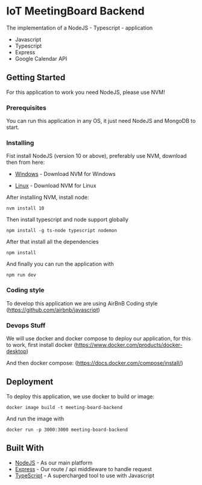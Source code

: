 # IoT MeetingBoard Backend

The implementation of a NodeJS - Typescript - application

- Javascript
- Typescript
- Express
- Google Calendar API

## Getting Started

For this application to work you need NodeJS, please use NVM!

### Prerequisites

You can run this application in any OS, it just need NodeJS and MongoDB to start.

### Installing

Fist install NodeJS (version 10 or above), preferably use NVM, download then from here:

- [Windows](https://github.com/coreybutler/nvm-windows) - Download NVM for Windows

- [Linux](https://github.com/creationix/nvm) - Download NVM for Linux

After installing NVM, install node:

```
nvm install 10
```

Then install typescript and node support globally

```
npm install -g ts-node typescript nodemon

```

After that install all the dependencies

```
npm install
```

And finally you can run the application with

```
npm run dev
```

### Coding style

To develop this application we are using AirBnB Coding style (https://github.com/airbnb/javascript)

### Devops Stuff

We will use docker and docker compose to deploy our application, for this to work, first install docker (https://www.docker.com/products/docker-desktop)

And then docker compose: (https://docs.docker.com/compose/install/)

## Deployment

To deploy this application, we use docker to build or image:

```
docker image build -t meeting-board-backend
```

And run the image with

```
docker run -p 3000:3000 meeting-board-backend
```

## Built With

- [NodeJS](http://nodejs.org/) - As our main platform
- [Express](https://expressjs.com/) - Our route / api middleware to handle request
- [TypeScript](https://www.typescriptlang.org/) - A supercharged tool to use with Javascript
